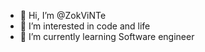 - 👋 Hi, I’m @ZokViNTe
- 👀 I’m interested in code and life
- 🌱 I’m currently learning Software engineer

<!---
ZokViNTe/ZokViNTe is a ✨ special ✨ repository because its `README.md` (this file) appears on your GitHub profile.
You can click the Preview link to take a look at your changes.
--->
